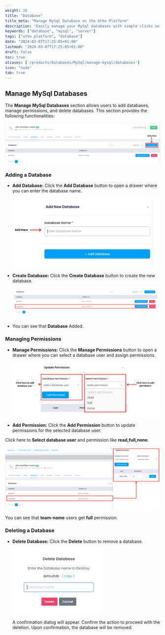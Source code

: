 ```yaml
---
weight: 30
title: "Database"
title_meta: "Manage MySql Database on the Utho Platform"
description: "Easily manage your MySql databases with simple clicks on the Utho platform."
keywords: ["database", "mysql", "server"]
tags: ["utho platform", "database"]
date: "2024-03-07T17:25:05+01:00"
lastmod: "2024-03-07T17:25:05+01:00"
draft: false
toc: true
aliases: ['/products/Databases/MySql/manage-mysql/databases']
icon: "node"
tab: true
---
```


## Manage MySql Databases

The **Manage MySql Databases** section allows users to add databases, manage permissions, and delete databases. This section provides the following functionalities:

![Utho-database-cluster-database](image/image15.png)

### Adding a Database

* **Add Database:** Click the **Add Database** button to open a drawer where you can enter the database name.

  ![Utho-database-cluster-add-database](image/image6.png)

* **Create Database:** Click the **Create Database** button to create the new database.

  ![](image/image13.png)
  
 - You can see that **Database** Added.

### Managing Permissions

* **Manage Permissions:** Click the **Manage Permissions** button to open a drawer where you can select a database user and assign permissions.

  ![Utho-database-cluster-premission](image/image11.png)

* **Add Permission:** Click the **Add Permission** button to update permissions for the selected database user.

Click here to **Select database user** and permission like
**read,full,none**.

![](image/image17.png)

You can see that **team-name** users get **full** permission.

### Deleting a Database

* **Delete Database:** Click the **Delete** button to remove a database.

  ![Utho-database-cluster-database-destroy](image/Utho-database-cluster-database-destroy.png)

  A confirmation dialog will appear. Confirm the action to proceed with the deletion. Upon confirmation, the database will be removed.
